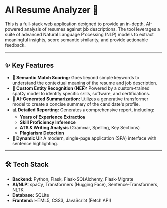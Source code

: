 # AI Resume Analyzer 🚀

This is a full-stack web application designed to provide an in-depth, AI-powered analysis of resumes against job descriptions. The tool leverages a suite of advanced Natural Language Processing (NLP) models to extract meaningful insights, score semantic similarity, and provide actionable feedback.

---

## ✨ Key Features

* **🧠 Semantic Match Scoring:** Goes beyond simple keywords to understand the contextual meaning of the resume and job description.
* **🤖 Custom Entity Recognition (NER):** Powered by a custom-trained spaCy model to identify specific skills, software, and certifications.
* **📝 AI-Generated Summarization:** Utilizes a generative transformer model to create a concise summary of the candidate's profile.
* **📊 Detailed Reporting:** Generates a comprehensive report, including:
    * **Years of Experience Extraction**
    * **Skill Proficiency Inference**
    * **ATS & Writing Analysis** (Grammar, Spelling, Key Sections)
    * **Plagiarism Detection**
* **🎨 Dynamic UI:** A modern, single-page application (SPA) interface with sentence highlighting.

---

## 🛠️ Tech Stack

* **Backend:** Python, Flask, Flask-SQLAlchemy, Flask-Migrate
* **AI/NLP:** spaCy, Transformers (Hugging Face), Sentence-Transformers, NLTK
* **Database:** SQLite
* **Frontend:** HTML5, CSS3, JavaScript (Fetch API)
